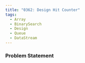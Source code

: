 ```yaml
---
title: "0362: Design Hit Counter"
tags:
  - Array
  - BinarySearch
  - Design
  - Queue
  - DataStream
---
```

### Problem Statement

